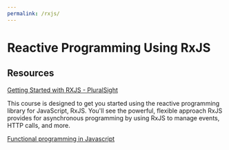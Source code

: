 ```yaml
---
permalink: /rxjs/
---
```

# Reactive Programming Using RxJS

## Resources

[Getting Started with RXJS - PluralSight](https://app.pluralsight.com/library/courses/reactive-programming-rxjs-getting-started/table-of-contents)

This course is designed to get you started using the reactive programming library for JavaScript, RxJS. You'll see the 
powerful, flexible approach RxJS provides for asynchronous programming by using RxJS to manage events, HTTP calls, 
and more.

[Functional programming in Javascript](http://reactivex.io/learnrx/)


